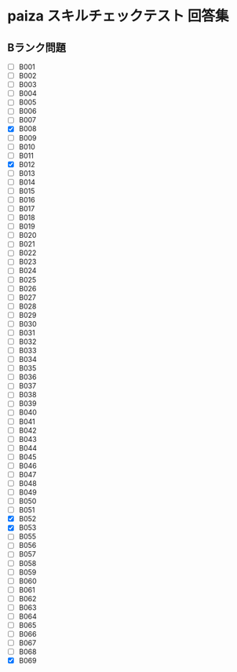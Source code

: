 # paiza スキルチェックテスト 回答集

## Bランク問題
- [ ] B001
- [ ] B002
- [ ] B003
- [ ] B004
- [ ] B005
- [ ] B006
- [ ] B007
- [x] B008
- [ ] B009
- [ ] B010
- [ ] B011
- [x] B012
- [ ] B013
- [ ] B014
- [ ] B015
- [ ] B016
- [ ] B017
- [ ] B018
- [ ] B019
- [ ] B020
- [ ] B021
- [ ] B022
- [ ] B023
- [ ] B024
- [ ] B025
- [ ] B026
- [ ] B027
- [ ] B028
- [ ] B029
- [ ] B030
- [ ] B031
- [ ] B032
- [ ] B033
- [ ] B034
- [ ] B035
- [ ] B036
- [ ] B037
- [ ] B038
- [ ] B039
- [ ] B040
- [ ] B041
- [ ] B042
- [ ] B043
- [ ] B044
- [ ] B045
- [ ] B046
- [ ] B047
- [ ] B048
- [ ] B049
- [ ] B050
- [ ] B051
- [x] B052
- [x] B053
- [ ] B055
- [ ] B056
- [ ] B057
- [ ] B058
- [ ] B059
- [ ] B060
- [ ] B061
- [ ] B062
- [ ] B063
- [ ] B064
- [ ] B065
- [ ] B066
- [ ] B067
- [ ] B068
- [x] B069
